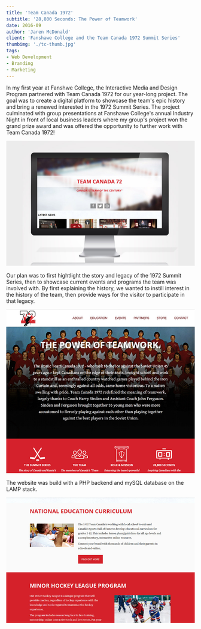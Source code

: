 ```yaml
---
title: 'Team Canada 1972'
subtitle: '28,800 Seconds: The Power of Teamwork'
date: 2016-09
author: 'Jaren McDonald'
client: 'Fanshawe College and the Team Canada 1972 Summit Series'
thumbimg: './tc-thumb.jpg'
tags:
- Web Development
- Branding
- Marketing
---
```


 In my first year at Fanshwe College, the Interactive Media and Design Program partnered with Team Canada 1972 for our year-long project. The goal was to create a digital platform to showcase the team's epic history and bring a renewed interested in the 1972 Summit Series. The project culminated with group presentations at Fanshawe College's annual Industry Night in front of local business leaders where my group's project won the grand prize award and was offered the opportunity to further work with Team Canada 1972!

 ![Team Canada 1972 homepage](./tc-sample-1.jpg)

 Our plan was to first hightlight the story and legacy of the 1972 Summit Series, then to showcase current events and programs the team was involved with. By first explaining the history, we wanted to instill interest in the history of the team, then provide ways for the visitor to participate in that legacy.

 ![Team Canada 1972 legacy page](./tc-sample-4.jpg)

 The website was build with a PHP backend and mySQL database on the LAMP stack.

 ![Team Canada 1972 events and programs page](./tc-sample-2.jpg)